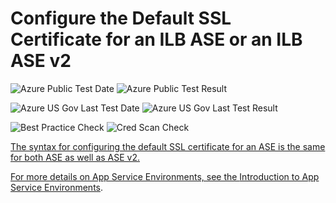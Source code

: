 # Configure the Default SSL Certificate for an ILB ASE or an ILB ASE v2

![Azure Public Test Date](https://azurequickstartsservice.blob.core.windows.net/badges/201-web-app-ase-ilb-configure-default-ssl/PublicLastTestDate.svg)
![Azure Public Test Result](https://azurequickstartsservice.blob.core.windows.net/badges/201-web-app-ase-ilb-configure-default-ssl/PublicDeployment.svg)

![Azure US Gov Last Test Date](https://azurequickstartsservice.blob.core.windows.net/badges/201-web-app-ase-ilb-configure-default-ssl/FairfaxLastTestDate.svg)
![Azure US Gov Last Test Result](https://azurequickstartsservice.blob.core.windows.net/badges/201-web-app-ase-ilb-configure-default-ssl/FairfaxDeployment.svg)

![Best Practice Check](https://azurequickstartsservice.blob.core.windows.net/badges/201-web-app-ase-ilb-configure-default-ssl/BestPracticeResult.svg)
![Cred Scan Check](https://azurequickstartsservice.blob.core.windows.net/badges/201-web-app-ase-ilb-configure-default-ssl/CredScanResult.svg)

<a href="https://portal.azure.com/#create/Microsoft.Template/uri/https%3A%2F%2Fraw.githubusercontent.com%2Fazure%2Fazure-quickstart-templates%2Fmaster%2F201-web-app-ase-ilb-configure-default-ssl%2Fazuredeploy.json" target="_blank">

The syntax for configuring the default SSL certificate for an ASE is the same for both ASE as well as ASE v2.

For more details on App Service Environments, see the [Introduction to App Service Environments](https://docs.microsoft.com/azure/app-service/app-service-environment/app-service-env-intro/).


